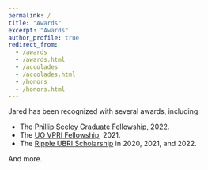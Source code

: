 ```yaml
---
permalink: /
title: "Awards"
excerpt: "Awards"
author_profile: true
redirect_from: 
  - /awards
  - /awards.html
  - /accolades
  - /accolades.html
  - /honors
  - /honors.html
---
```


Jared has been recognized with several awards, including:

* The [Phillip Seeley Graduate Fellowship](https://cs.uoregon.edu/activities/awards-and-honors/phillip-seeley-scholarship-computer-and-information-science), 2022.
* The [UO VPRI Fellowship](https://research.uoregon.edu/apply/apply-internal-funding/vpri-fellowship), 2021.
* The [Ripple UBRI Scholarship](https://ubri.ripple.com/) in 2020, 2021, and 2022.

And more.